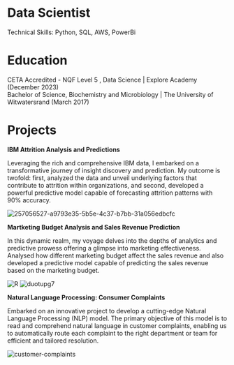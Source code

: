 # **Data Scientist**

Technical Skills: Python, SQL, AWS, PowerBi

# **Education**


CETA Accredited - NQF Level 5 , Data Science | Explore Academy (December 2023)                                                                                                                                                                                                                
Bachelor of Science, Biochemistry and Microbiology | The University of Witwatersrand (March 2017)


# **Projects**

**IBM Attrition Analysis and Predictions**

 Leveraging the rich and comprehensive IBM data, I embarked on a transformative journey of insight discovery and prediction. My outcome is twofold: first, analyzed the data and unveil underlying factors that contribute to attrition within organizations, and second, developed a powerful predictive model capable of forecasting attrition patterns with 90% accuracy. 

![257056527-a9793e35-5b5e-4c37-b7bb-31a056edbcfc](https://github.com/Tshifhumulo10/IBM-Employee-Attrition/assets/115041717/05f9da09-6c80-4684-a925-c677ca4052ff)

**Martketing Budget Analysis and Sales Revenue Prediction**

In this dynamic realm, my voyage delves into the depths of analytics and predictive prowess offering a glimpse into  marketing effectiveness. Analysed how different marketing budget affect the sales revenue and also developed a predictive model capable of predicting  the sales revenue based on the marketing budget. 

![R](https://github.com/Tshifhumulo10/Martketing-Analysis-and-Revenue-Prediction/assets/115041717/ee4524d3-19a3-412e-bf91-e87861bac316)
![duotupg7](https://github.com/ShawhinT/example-portfolio/assets/115041717/9ee96763-8187-41e0-b431-0e5cdc6f0871)

**Natural Language Processing: Consumer Complaints**

Embarked on an innovative project to develop a cutting-edge Natural Language Processing (NLP) model. The primary objective of this model is to read and comprehend natural language in customer complaints, enabling us to automatically route each complaint to the right department or team for efficient and tailored resolution.

 ![customer-complaints](https://github.com/Tshifhumulo10/Consumer_Complaints_NLP/assets/115041717/20d512bd-a80c-4180-9770-bb16da444aa9)
